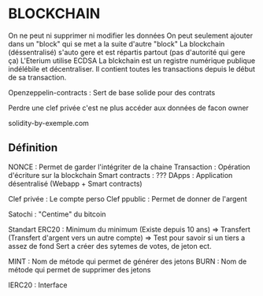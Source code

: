 # BLOCKCHAIN

On ne peut ni supprimer ni modifier les données
On peut seulement ajouter dans un "block" qui se met a la suite d'autre "block"
La blockchain (déssentralisé) s'auto gere et est répartis partout (pas d'autorité qui gere ça)
L'Eterium utilise ECDSA
La blckchain est un registre numérique publique indélébile et décentraliser. Il contient toutes les transactions depuis le début de sa transaction.

Openzeppelin-contracts : Sert de base solide pour des contrats

Perdre une clef privée c'est ne plus accéder aux données de facon owner

solidity-by-exemple.com

## Définition

NONCE : Permet de garder l'intégriter de la chaine
Transaction : Opération d'écriture sur la blockchain
Smart contracts : ???
DApps : Application désentralisé (Webapp + Smart contracts)

Clef privée : Le compte perso
Clef ppublic : Permet de donner de l'argent

Satochi : "Centime" du bitcoin

Standart ERC20 : Minimum du minimum (Existe depuis 10 ans)
=> Transfert (Transfert d'argent vers un autre compte)
=> Test pour savoir si un tiers a assez de fond
Sert a créer des sytemes de votes, de jeton ect.

MINT : Nom de métode qui permet de générer des jetons
BURN : Nom de métode qui permet de supprimer des jetons

IERC20 : Interface

